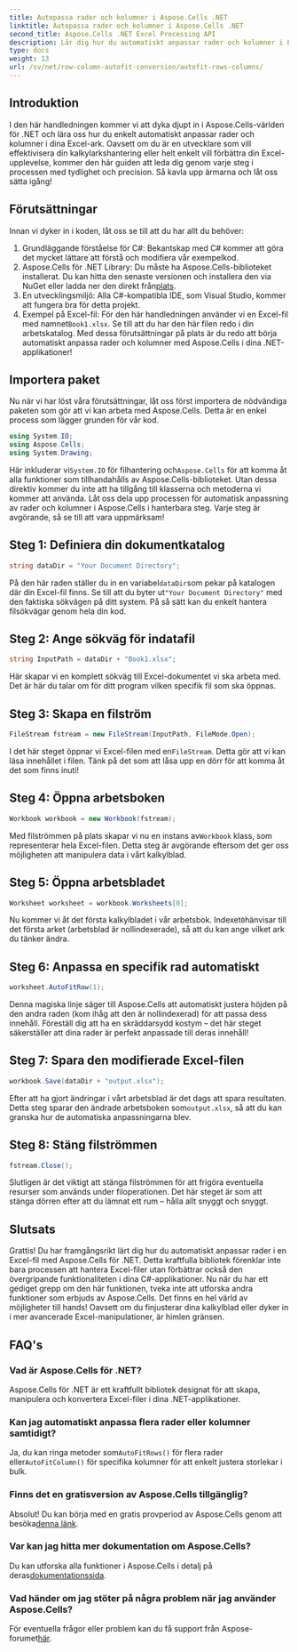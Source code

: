 ```yaml
---
title: Autopassa rader och kolumner i Aspose.Cells .NET
linktitle: Autopassa rader och kolumner i Aspose.Cells .NET
second_title: Aspose.Cells .NET Excel Processing API
description: Lär dig hur du automatiskt anpassar rader och kolumner i Excel med Aspose.Cells för .NET. Enkel steg-för-steg-guide för att förbättra din kalkylarksformatering.
type: docs
weight: 13
url: /sv/net/row-column-autofit-conversion/autofit-rows-columns/
---
```

## Introduktion
I den här handledningen kommer vi att dyka djupt in i Aspose.Cells-världen för .NET och lära oss hur du enkelt automatiskt anpassar rader och kolumner i dina Excel-ark. Oavsett om du är en utvecklare som vill effektivisera din kalkylarkshantering eller helt enkelt vill förbättra din Excel-upplevelse, kommer den här guiden att leda dig genom varje steg i processen med tydlighet och precision. Så kavla upp ärmarna och låt oss sätta igång!
## Förutsättningar
Innan vi dyker in i koden, låt oss se till att du har allt du behöver:
1. Grundläggande förståelse för C#: Bekantskap med C# kommer att göra det mycket lättare att förstå och modifiera vår exempelkod.
2.  Aspose.Cells för .NET Library: Du måste ha Aspose.Cells-biblioteket installerat. Du kan hitta den senaste versionen och installera den via NuGet eller ladda ner den direkt från[plats](https://releases.aspose.com/cells/net/).
3. En utvecklingsmiljö: Alla C#-kompatibla IDE, som Visual Studio, kommer att fungera bra för detta projekt.
4. Exempel på Excel-fil: För den här handledningen använder vi en Excel-fil med namnet`Book1.xlsx`. Se till att du har den här filen redo i din arbetskatalog.
Med dessa förutsättningar på plats är du redo att börja automatiskt anpassa rader och kolumner med Aspose.Cells i dina .NET-applikationer!
## Importera paket
Nu när vi har löst våra förutsättningar, låt oss först importera de nödvändiga paketen som gör att vi kan arbeta med Aspose.Cells. Detta är en enkel process som lägger grunden för vår kod.
```csharp
using System.IO;
using Aspose.Cells;
using System.Drawing;
```
 Här inkluderar vi`System.IO` för filhantering och`Aspose.Cells` för att komma åt alla funktioner som tillhandahålls av Aspose.Cells-biblioteket. Utan dessa direktiv kommer du inte att ha tillgång till klasserna och metoderna vi kommer att använda.
Låt oss dela upp processen för automatisk anpassning av rader och kolumner i Aspose.Cells i hanterbara steg. Varje steg är avgörande, så se till att vara uppmärksam!
## Steg 1: Definiera din dokumentkatalog
```csharp
string dataDir = "Your Document Directory";
```
 På den här raden ställer du in en variabel`dataDir`som pekar på katalogen där din Excel-fil finns. Se till att du byter ut`"Your Document Directory"` med den faktiska sökvägen på ditt system. På så sätt kan du enkelt hantera filsökvägar genom hela din kod.
## Steg 2: Ange sökväg för indatafil
```csharp
string InputPath = dataDir + "Book1.xlsx";
```
Här skapar vi en komplett sökväg till Excel-dokumentet vi ska arbeta med. Det är här du talar om för ditt program vilken specifik fil som ska öppnas.
## Steg 3: Skapa en filström
```csharp
FileStream fstream = new FileStream(InputPath, FileMode.Open);
```
 I det här steget öppnar vi Excel-filen med en`FileStream`. Detta gör att vi kan läsa innehållet i filen. Tänk på det som att låsa upp en dörr för att komma åt det som finns inuti!
## Steg 4: Öppna arbetsboken
```csharp
Workbook workbook = new Workbook(fstream);
```
 Med filströmmen på plats skapar vi nu en instans av`Workbook` klass, som representerar hela Excel-filen. Detta steg är avgörande eftersom det ger oss möjligheten att manipulera data i vårt kalkylblad.
## Steg 5: Öppna arbetsbladet
```csharp
Worksheet worksheet = workbook.Worksheets[0];
```
 Nu kommer vi åt det första kalkylbladet i vår arbetsbok. Indexet`0`hänvisar till det första arket (arbetsblad är nollindexerade), så att du kan ange vilket ark du tänker ändra.
## Steg 6: Anpassa en specifik rad automatiskt
```csharp
worksheet.AutoFitRow(1);
```
Denna magiska linje säger till Aspose.Cells att automatiskt justera höjden på den andra raden (kom ihåg att den är nollindexerad) för att passa dess innehåll. Föreställ dig att ha en skräddarsydd kostym – det här steget säkerställer att dina rader är perfekt anpassade till deras innehåll!
## Steg 7: Spara den modifierade Excel-filen
```csharp
workbook.Save(dataDir + "output.xlsx");
```
 Efter att ha gjort ändringar i vårt arbetsblad är det dags att spara resultaten. Detta steg sparar den ändrade arbetsboken som`output.xlsx`, så att du kan granska hur de automatiska anpassningarna blev.
## Steg 8: Stäng filströmmen
```csharp
fstream.Close();
```
Slutligen är det viktigt att stänga filströmmen för att frigöra eventuella resurser som används under filoperationen. Det här steget är som att stänga dörren efter att du lämnat ett rum – hålla allt snyggt och snyggt.
## Slutsats
Grattis! Du har framgångsrikt lärt dig hur du automatiskt anpassar rader i en Excel-fil med Aspose.Cells för .NET. Detta kraftfulla bibliotek förenklar inte bara processen att hantera Excel-filer utan förbättrar också den övergripande funktionaliteten i dina C#-applikationer. 
Nu när du har ett gediget grepp om den här funktionen, tveka inte att utforska andra funktioner som erbjuds av Aspose.Cells. Det finns en hel värld av möjligheter till hands! Oavsett om du finjusterar dina kalkylblad eller dyker in i mer avancerade Excel-manipulationer, är himlen gränsen.
## FAQ's
### Vad är Aspose.Cells för .NET?
Aspose.Cells för .NET är ett kraftfullt bibliotek designat för att skapa, manipulera och konvertera Excel-filer i dina .NET-applikationer.
### Kan jag automatiskt anpassa flera rader eller kolumner samtidigt?
 Ja, du kan ringa metoder som`AutoFitRows()` för flera rader eller`AutoFitColumn()` för specifika kolumner för att enkelt justera storlekar i bulk.
### Finns det en gratisversion av Aspose.Cells tillgänglig?
 Absolut! Du kan börja med en gratis provperiod av Aspose.Cells genom att besöka[denna länk](https://releases.aspose.com/).
### Var kan jag hitta mer dokumentation om Aspose.Cells?
Du kan utforska alla funktioner i Aspose.Cells i detalj på deras[dokumentationssida](https://reference.aspose.com/cells/net/).
### Vad händer om jag stöter på några problem när jag använder Aspose.Cells?
 För eventuella frågor eller problem kan du få support från Aspose-forumet[här](https://forum.aspose.com/c/cells/9).